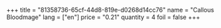 +++
title = "81358736-65cf-44d8-819e-d0268d14cc76"
name = "Callous Bloodmage"
lang = ["en"]
price = "0.21"
quantity = 4
foil = false
+++
